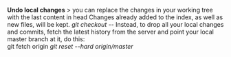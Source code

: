 **Undo local changes** > you can replace the changes in your working tree with the last content in head
Changes already added to the index, as well as new files, will be kept.
_git checkout -- <filename>_
Instead, to drop all your local changes and commits, fetch the latest history from the server and point your local master branch at it, do this:	
git fetch origin
_git reset --hard origin/master_